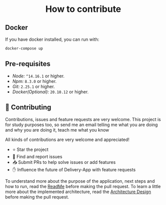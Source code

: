<h1 align="center">
  How to contribute
</h1>

## Docker

If you have docker installed, you can run with:

```sh
docker-compose up
```

## Pre-requisites

- _Node:_ `^14.16.1` or higher.
- _Npm:_ `8.3.0` or higher.
- _Git:_ `2.25.1` or higher.
- _Docker(Optional):_ `20.10.12` or higher.

## :handshake: **Contributing**

Contributions, issues and feature requests are very welcome.
This project is for study purposes too, so send me an email telling me what you are doing and why you are doing it, teach me what you know

All kinds of contributions are very welcome and appreciated!

- ⭐️ Star the project
- 🐛 Find and report issues
- 📥 Submit PRs to help solve issues or add features
- ✋ Influence the future of Delivery-App with feature requests

To understand more about the purpose of the application, next steps and how to run, read the [ReadMe](/README.md) before making the pull request.
To learn a little more about the implemented architecture, read the [Architecture Design](/ARCHITECTURE.md) before making the pull request.
